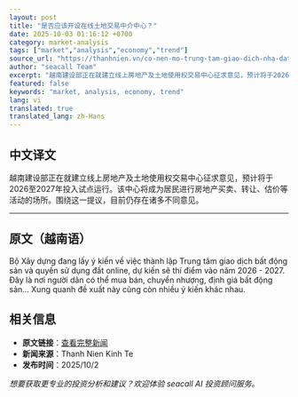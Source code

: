 ```yaml
---
layout: post
title: "是否应该开设在线土地交易中介中心？"
date: 2025-10-03 01:16:12 +0700
category: market-analysis
tags: ["market","analysis","economy","trend"]
source_url: "https://thanhnien.vn/co-nen-mo-trung-tam-giao-dich-nha-dat-online-185251002223124796.htm"
author: "seacall Team"
excerpt: "越南建设部正在就建立线上房地产及土地使用权交易中心征求意见，预计将于2026至2027年投入试点运行。该中心将成为居民进行房地产买卖、转让、估价等活动的场所。围绕这一提议，目前仍存在诸多不同意见。..."
featured: false
keywords: "market, analysis, economy, trend"
lang: vi
translated: true
translated_lang: zh-Hans
---
```


## 中文译文

越南建设部正在就建立线上房地产及土地使用权交易中心征求意见，预计将于2026至2027年投入试点运行。该中心将成为居民进行房地产买卖、转让、估价等活动的场所。围绕这一提议，目前仍存在诸多不同意见。

---

## 原文（越南语）

Bộ X&acirc;y dựng đang lấy &yacute; kiến về việc th&agrave;nh lập Trung t&acirc;m giao dịch bất động sản v&agrave; quyền sử dụng đất online, dự kiến sẽ th&iacute; điểm v&agrave;o năm 2026 - 2027. Đ&acirc;y l&agrave; nơi người d&acirc;n c&oacute; thể mua b&aacute;n, chuyển nhượng, định gi&aacute; bất động sản... Xung quanh đề xuất n&agrave;y cũng c&ograve;n nhiều &yacute; kiến kh&aacute;c nhau.

## 相关信息

- **原文链接**：[查看完整新闻](https://thanhnien.vn/co-nen-mo-trung-tam-giao-dich-nha-dat-online-185251002223124796.htm)
- **新闻来源**：Thanh Nien Kinh Te
- **发布时间**：2025/10/2

*想要获取更专业的投资分析和建议？欢迎体验 seacall AI 投资顾问服务。*
